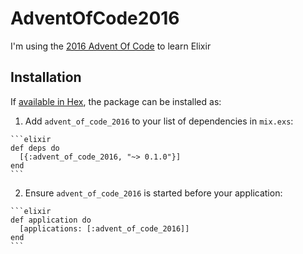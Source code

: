 # AdventOfCode2016

I'm using the [2016 Advent Of Code](http://adventofcode.com) to learn Elixir


## Installation

If [available in Hex](https://hex.pm/docs/publish), the package can be installed as:

  1. Add `advent_of_code_2016` to your list of dependencies in `mix.exs`:

    ```elixir
    def deps do
      [{:advent_of_code_2016, "~> 0.1.0"}]
    end
    ```

  2. Ensure `advent_of_code_2016` is started before your application:

    ```elixir
    def application do
      [applications: [:advent_of_code_2016]]
    end
    ```

